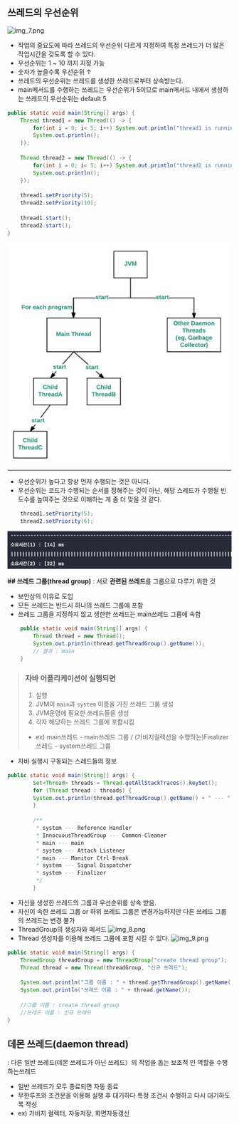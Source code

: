 ## 쓰레드의 우선순위
![img_7.png](img_7.png)
- 작업의 중요도에 따라 쓰레드의 우선순위 다르게 지정하여 특정 쓰레드가 더 많은 작업시간을 갖도록 할 수 있다.
-  우선순위는 1 ~ 10 까지 지정 가능
-  숫자가 높을수록 우선순위 ↑
- 쓰레드의 우선순위는 쓰레드를 생성한 쓰레드로부터 상속받는다.
- main메서드를 수행하는 쓰레드는 우선순위가 5이므로 main메서드 내에서 생성하는 쓰레드의 우선순위는 default 5

```java
public static void main(String[] args) {
    Thread thread1 = new Thread(() -> {
        for(int i = 0; i< 5; i++) System.out.println("thread1 is running...");
        System.out.println();
    });

    Thread thread2 = new Thread(() -> {
        for(int i = 0; i< 5; i++) System.out.println("thread2 is running...");
        System.out.println();
    });

    thread1.setPriority(5);
    thread2.setPriority(10);

    thread1.start();
    thread2.start();
}
```
![img_3.png](img_3.png)
** **
- 우선순위가 높다고 항상 먼저 수행되는 것은 아니다.
- 우선순위는 코드가 수행되는 순서를 정해주는 것이 아닌, 해당 스레드가 수행될 빈도수를 높여주는 것으로 이해하는 게 좀 더 맞을 것 같다.

```java
    thread1.setPriority(5);
    thread2.setPriority(6);
```
![img_4.png](img_4.png)



**## 쓰레드 그룹(thread group)**
: 서로 **관련된 쓰레드**를 그룹으로 다루기 위한 것
- 보안상의 이유로 도입
- 모든 쓰레드는 반드시 하나의 쓰레드 그룹에 포함
- 쓰레드 그룹을 지정하지 않고 생한한 쓰레드는 main쓰레드 그룹에 속함

```java
    public static void main(String[] args) {
        Thread thread = new Thread();
        System.out.println(thread.getThreadGroup().getName());
        // 결과 : main
    }
```

> ### 자바 어플리케이션이 실행되면
> 1. 실행
> 2. JVM이 `main`과 `system` 이름을 가진 쓰레드 그룹 생성
> 3. JVM운영에 필요한 쓰레드들을 생성
> 4. 각자 해당하는 쓰레드 그룹에 포함시킴
> - ex) main쓰레드 - main쓰레드 그룹 / (가비지컬렉션을 수행하는)Finalizer쓰레드 - system쓰레드 그룹

- 자바 실행시 구동되는 스레드들의 정보
```java
public static void main(String[] args) {
        Set<Thread> threads = Thread.getAllStackTraces().keySet();
        for (Thread thread : threads) {
        System.out.println(thread.getThreadGroup().getName() + " --- " + thread.getName());
        }

        /** 
         * system --- Reference Handler
         * InnocuousThreadGroup --- Common-Cleaner
         * main --- main
         * system --- Attach Listener
         * main --- Monitor Ctrl-Break
         * system --- Signal Dispatcher
         * system --- Finalizer
         */
        }
```

- 자신을 생성한 쓰레드의 그룹과 우선순위를 상속 받음.
- 자신이 속한 쓰레드 그룹 or 하위 쓰레드 그룹은 변경가능하지만 다른 쓰레드 그룹의 쓰레드는 변경 불가
- ThreadGroup의 생성자와 메서드
![img_8.png](img_8.png)
- Thread 생성자를 이용해 쓰레드 그룹에 포함 시킬 수 있다.
![img_9.png](img_9.png)

```java
public static void main(String[] args) {
    ThreadGroup threadGroup = new ThreadGroup("create thread group");
    Thread thread = new Thread(threadGroup, "신규 쓰레드");

    System.out.println("그룹 이름 : " + thread.getThreadGroup().getName());
    System.out.println("쓰레드 이름 : " + thread.getName());

    //그룹 이름 : create thread group
    //쓰레드 이름 : 신규 쓰레드
}
```
## 데몬 쓰레드(daemon thread)
: 다른 일반 쓰레드(데몬 쓰레드가 아닌 쓰레드）의 작업을 돕는 보조적 인 역할을 수행하는쓰레드
- 일반 쓰레드가 모두 종료되면 자동 종료
- 무한루프와 조건문을 이용해 실행 후 대기하다 특정 조건시 수행하고 다시 대기하도록 작성
- ex) 가비지 컬렉터, 자동저장, 화면자동갱신
